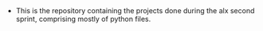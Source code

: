 ##
- This is the repository containing the projects done during the alx second sprint, comprising mostly of python files.

